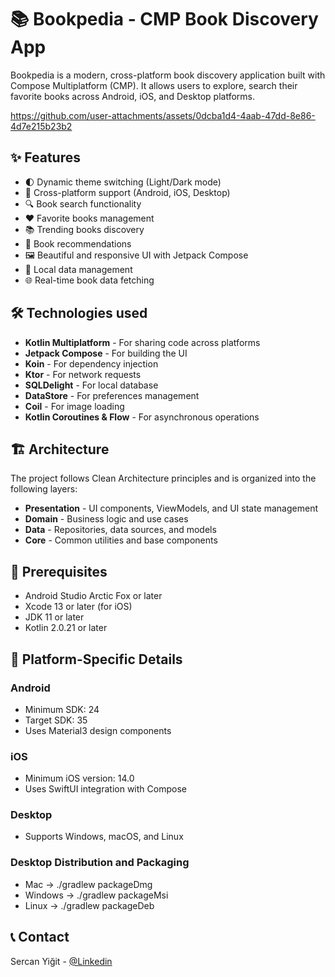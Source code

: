 # 📚 Bookpedia - CMP Book Discovery App

Bookpedia is a modern, cross-platform book discovery application built with Compose Multiplatform (CMP). It allows users to explore, search their favorite books across Android, iOS, and Desktop platforms.


https://github.com/user-attachments/assets/0dcba1d4-4aab-47dd-8e86-4d7e215b23b2


## ✨ Features

- 🌓 Dynamic theme switching (Light/Dark mode)
- 📱 Cross-platform support (Android, iOS, Desktop)
- 🔍 Book search functionality
- ❤️ Favorite books management
- 📚 Trending books discovery
- 🎯 Book recommendations
- 🖼️ Beautiful and responsive UI with Jetpack Compose
- 💾 Local data management
- 🌐 Real-time book data fetching

## 🛠️ Technologies used

- **Kotlin Multiplatform** - For sharing code across platforms
- **Jetpack Compose** - For building the UI
- **Koin** - For dependency injection
- **Ktor** - For network requests
- **SQLDelight** - For local database
- **DataStore** - For preferences management
- **Coil** - For image loading
- **Kotlin Coroutines & Flow** - For asynchronous operations

## 🏗️ Architecture

The project follows Clean Architecture principles and is organized into the following layers:

- **Presentation** - UI components, ViewModels, and UI state management
- **Domain** - Business logic and use cases
- **Data** - Repositories, data sources, and models
- **Core** - Common utilities and base components

## 🚀 Prerequisites

- Android Studio Arctic Fox or later
- Xcode 13 or later (for iOS)
- JDK 11 or later
- Kotlin 2.0.21 or later


## 📱 Platform-Specific Details

### Android
- Minimum SDK: 24
- Target SDK: 35
- Uses Material3 design components

### iOS
- Minimum iOS version: 14.0
- Uses SwiftUI integration with Compose

### Desktop
- Supports Windows, macOS, and Linux

### Desktop Distribution and Packaging
- Mac      -> ./gradlew packageDmg
- Windows  -> ./gradlew packageMsi
- Linux    -> ./gradlew packageDeb

## 📞 Contact

Sercan Yiğit - [@Linkedin](https://www.linkedin.com/in/sercan-yi%C4%9Fit-993b531b5/)

